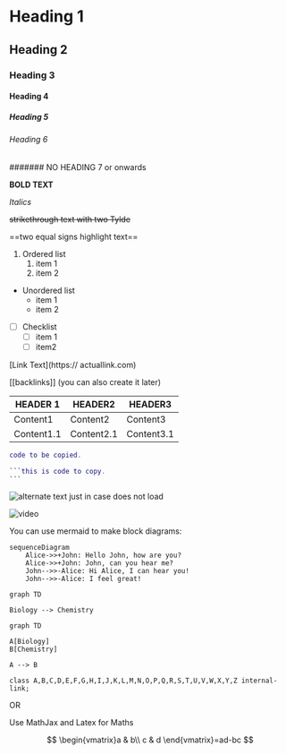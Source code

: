 # Heading 1
## Heading 2
### Heading 3
#### Heading 4
##### Heading 5
###### Heading 6
####### NO HEADING 7 or onwards


**BOLD TEXT**

*Italics*

~~strikethrough text with two Tylde~~


==two equal signs highlight text==

1. Ordered list
	1. item 1
	2. item 2

- Unordered list
	- item 1
	- item 2

- [ ] Checklist
	- [ ] item 1
	- [ ] item2

[Link Text](https:// actuallink.com)


[[backlinks]] (you can also create it later)


| HEADER 1   | HEADER2    | HEADER3    |
| ---------- | ---------- | ---------- |
| Content1   | Content2   | Content3   |
| Content1.1 | Content2.1 | Content3.1 |

```lua
code to be copied.
```

````lua
```this is code to copy.
```
````



![alternate text just in case does not load](https://upload.wikimedia.org/wikipedia/en/9/9a/SenkuIshigami.jpg)

![video](https://youtu.be/eFcdH93oFD8)





You can use mermaid to make block diagrams:


```mermaid
sequenceDiagram
    Alice->>+John: Hello John, how are you?
    Alice->>+John: John, can you hear me?
    John-->>-Alice: Hi Alice, I can hear you!
    John-->>-Alice: I feel great!
```

```mermaid
graph TD

Biology --> Chemistry
```

```mermaid
graph TD

A[Biology]
B[Chemistry]

A --> B

class A,B,C,D,E,F,G,H,I,J,K,L,M,N,O,P,Q,R,S,T,U,V,W,X,Y,Z internal-link;
```



OR 

Use MathJax and Latex for Maths

$$
\begin{vmatrix}a & b\\
c & d
\end{vmatrix}=ad-bc
$$


